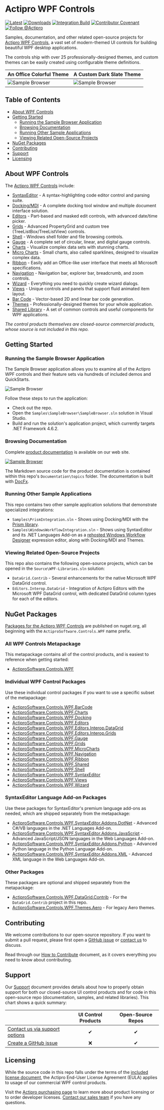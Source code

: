 # Actipro WPF Controls

[![Latest](https://img.shields.io/nuget/v/ActiproSoftware.Controls.WPF?label=Latest&logo=nuget)](https://www.nuget.org/packages/ActiproSoftware.Controls.WPF) 
[![Downloads](https://img.shields.io/nuget/dt/ActiproSoftware.Controls.WPF?label=Downloads)](https://www.nuget.org/packages/ActiproSoftware.Controls.WPF) 
[![Integration Build](https://github.com/Actipro/WPF-Controls/workflows/Integration%20Build/badge.svg)](https://github.com/Actipro/WPF-Controls/actions/workflows/integration-build.yml)
[![Contributor Covenant](https://img.shields.io/badge/Contributor%20Covenant-v2.0-ff69b4.svg)](https://github.com/Actipro/.github/blob/main/Code-of-Conduct.md)
[![Follow @Actipro](https://img.shields.io/twitter/follow/Actipro?style=social)](https://twitter.com/intent/follow?screen_name=Actipro)

Samples, documentation, and other related open-source projects for [Actipro WPF Controls](https://www.actiprosoftware.com/products/controls/wpf), a vast set of modern-themed UI controls for building beautiful WPF desktop applications.

The controls ship with over 25 professionally-designed themes, and custom themes can be easily created using configurable theme definitions.

| An Office Colorful Theme | A Custom Dark Slate Theme |
| ------------- | ------------- |
| ![Sample Browser](.github/image-content/theme-light.png) | ![Sample Browser](.github/image-content/theme-dark.png) |

## Table of Contents

- [About WPF Controls](#about-wpf-controls)
- [Getting Started](#getting-started)
  - [Running the Sample Browser Application](#running-the-sample-browser-application)
  - [Browsing Documentation](#browsing-documentation)
  - [Running Other Sample Applications](#running-other-sample-applications)
  - [Viewing Related Open-Source Projects](#viewing-related-open-source-projects)
- [NuGet Packages](#nuget-packages)
- [Contributing](#contributing)
- [Support](#support)
- [Licensing](#licensing)

## About WPF Controls

The [Actipro WPF Controls](https://www.actiprosoftware.com/products/controls/wpf) include:

- [SyntaxEditor](https://www.actiprosoftware.com/products/controls/wpf/syntaxeditor) - A syntax-highlighting code editor control and parsing suite.
- [Docking/MDI](https://www.actiprosoftware.com/products/controls/wpf/docking) - A complete docking tool window and multiple document interface solution.
- [Editors](https://www.actiprosoftware.com/products/controls/wpf/editors) - Part-based and masked edit controls, with advanced date/time picker.
- [Grids](https://www.actiprosoftware.com/products/controls/wpf/grids) - Advanced PropertyGrid and custom tree (TreeListBox/TreeListView) controls.
- [Shell](https://www.actiprosoftware.com/products/controls/wpf/shell) - Windows shell folder and file browsing controls.
- [Gauge](https://www.actiprosoftware.com/products/controls/wpf/gauge) - A complete set of circular, linear, and digital gauge controls.
- [Charts](https://www.actiprosoftware.com/products/controls/wpf/charts) - Visualize complex data sets with stunning charts.
- [Micro Charts](https://www.actiprosoftware.com/products/controls/wpf/microcharts) - Small charts, also called sparklines, designed to visualize complex data.
- [Ribbon](https://www.actiprosoftware.com/products/controls/wpf/ribbon) - Easily add an Office-like user interface that meets all Microsoft specifications.
- [Navigation](https://www.actiprosoftware.com/products/controls/wpf/navigation) - Navigation bar, explorer bar, breadcrumb, and zoom controls.
- [Wizard](https://www.actiprosoftware.com/products/controls/wpf/wizard) - Everything you need to quickly create wizard dialogs.
- [Views](https://www.actiprosoftware.com/products/controls/wpf/views) - Unique controls and panels that support fluid animated item layout.
- [Bar Code](https://www.actiprosoftware.com/products/controls/wpf/barcode) - Vector-based 2D and linear bar code generation.
- [Themes](https://www.actiprosoftware.com/products/controls/wpf/themes) - Professionally-designed themes for your whole application.
- [Shared Library](https://www.actiprosoftware.com/products/controls/wpf/shared) - A set of common controls and useful components for WPF applications.

*The control products themselves are closed-source commercial products, whose source is not included in this repo.*

## Getting Started

### Running the Sample Browser Application

The Sample Browser application allows you to examine all of the Actipro WPF controls and their feature sets via hundreds of included demos and QuickStarts.

![Sample Browser](.github/image-content/sample-browser.png)

Follow these steps to run the application:

- Check out the repo.
- Open the `Samples\SampleBrowser\SampleBrowser.sln` solution in Visual Studio.
- Build and run the solution's application project, which currently targets .NET Framework 4.6.2.

### Browsing Documentation

Complete [product documentation](https://www.actiprosoftware.com/docs/controls/wpf/index) is available on our web site.

[![Sample Browser](.github/image-content/documentation.png)](https://www.actiprosoftware.com/docs/controls/wpf/index)

The Markdown source code for the product documentation is contained within this repo's `Documentation\topics` folder.  The documentation is built with [DocFx](https://github.com/dotnet/docfx). 

### Running Other Sample Applications

This repo contains two other sample application solutions that demonstrate specialized integrations:

- `Samples\PrismIntegration.sln` - Shows using Docking/MDI with the [Prism library](https://github.com/PrismLibrary/Prism).
- `Samples\WindowsWorkflowIntegration.sln` - Shows using SyntaxEditor and its .NET Languages Add-on as a [rehosted Windows Workflow Designer](https://docs.microsoft.com/en-us/dotnet/framework/windows-workflow-foundation/rehosting-the-workflow-designer) expression editor, along with Docking/MDI and Themes.

### Viewing Related Open-Source Projects

This repo also contains the following open-source projects, which can be opened in the `Source\WPF-Libraries.sln` solution:

- `DataGrid.Contrib` - Several enhancements for the native Microsoft WPF DataGrid control.
- `Editors.Interop.DataGrid` - Integration of Actipro Editors with the Microsoft WPF DataGrid control, with dedicated DataGrid column types for each of the editors.

## NuGet Packages

[Packages for the Actipro WPF Controls](https://www.nuget.org/packages?q=ActiproSoftware.Controls.WPF) are published on nuget.org, all beginning with the `ActiproSoftware.Controls.WPF` name prefix.

### All WPF Controls Metapackage

This metapackage contains all of the control products, and is easiest to reference when getting started:

- [ActiproSoftware.Controls.WPF](https://www.nuget.org/packages/ActiproSoftware.Controls.WPF)

### Individual WPF Control Packages

Use these individual control packages if you want to use a specific subset of the metapackage:

- [ActiproSoftware.Controls.WPF.BarCode](https://www.nuget.org/packages/ActiproSoftware.Controls.WPF.BarCode)
- [ActiproSoftware.Controls.WPF.Charts](https://www.nuget.org/packages/ActiproSoftware.Controls.WPF.Charts)
- [ActiproSoftware.Controls.WPF.Docking](https://www.nuget.org/packages/ActiproSoftware.Controls.WPF.Docking)
- [ActiproSoftware.Controls.WPF.Editors](https://www.nuget.org/packages/ActiproSoftware.Controls.WPF.Editors)
- [ActiproSoftware.Controls.WPF.Editors.Interop.DataGrid](https://www.nuget.org/packages/ActiproSoftware.Controls.WPF.Editors.Interop.DataGrid)
- [ActiproSoftware.Controls.WPF.Editors.Interop.Grids](https://www.nuget.org/packages/ActiproSoftware.Controls.WPF.Editors.Interop.Grids)
- [ActiproSoftware.Controls.WPF.Gauge](https://www.nuget.org/packages/ActiproSoftware.Controls.WPF.Gauge)
- [ActiproSoftware.Controls.WPF.Grids](https://www.nuget.org/packages/ActiproSoftware.Controls.WPF.Grids)
- [ActiproSoftware.Controls.WPF.MicroCharts](https://www.nuget.org/packages/ActiproSoftware.Controls.WPF.MicroCharts)
- [ActiproSoftware.Controls.WPF.Navigation](https://www.nuget.org/packages/ActiproSoftware.Controls.WPF.Navigation)
- [ActiproSoftware.Controls.WPF.Ribbon](https://www.nuget.org/packages/ActiproSoftware.Controls.WPF.Ribbon)
- [ActiproSoftware.Controls.WPF.Shared](https://www.nuget.org/packages/ActiproSoftware.Controls.WPF.Shared)
- [ActiproSoftware.Controls.WPF.Shell](https://www.nuget.org/packages/ActiproSoftware.Controls.WPF.Shell)
- [ActiproSoftware.Controls.WPF.SyntaxEditor](https://www.nuget.org/packages/ActiproSoftware.Controls.WPF.SyntaxEditor)
- [ActiproSoftware.Controls.WPF.Views](https://www.nuget.org/packages/ActiproSoftware.Controls.WPF.Views)
- [ActiproSoftware.Controls.WPF.Wizard](https://www.nuget.org/packages/ActiproSoftware.Controls.WPF.Wizard)

### SyntaxEditor Language Add-on Packages

Use these packages for SyntaxEditor's premium language add-ons as needed, which are shipped separately from the metapackage:

- [ActiproSoftware.Controls.WPF.SyntaxEditor.Addons.DotNet](https://www.nuget.org/packages/ActiproSoftware.Controls.WPF.SyntaxEditor.Addons.DotNet) - Advanced C#/VB languages in the .NET Languages Add-on.
- [ActiproSoftware.Controls.WPF.SyntaxEditor.Addons.JavaScript](https://www.nuget.org/packages/ActiproSoftware.Controls.WPF.SyntaxEditor.Addons.JavaScript) - Advanced JavaScript/JSON languages in the Web Languages Add-on.
- [ActiproSoftware.Controls.WPF.SyntaxEditor.Addons.Python](https://www.nuget.org/packages/ActiproSoftware.Controls.WPF.SyntaxEditor.Addons.Python) - Advanced Python language in the Python Language Add-on.
- [ActiproSoftware.Controls.WPF.SyntaxEditor.Addons.XML](https://www.nuget.org/packages/ActiproSoftware.Controls.WPF.SyntaxEditor.Addons.XML) - Advanced XML language in the Web Languages Add-on.

### Other Packages

These packages are optional and shipped separately from the metapackage:

- [ActiproSoftware.Controls.WPF.DataGrid.Contrib](https://www.nuget.org/packages/ActiproSoftware.Controls.WPF.DataGrid.Contrib) - For the `DataGrid.Contrib` project in this repo.
- [ActiproSoftware.Controls.WPF.Themes.Aero](https://www.nuget.org/packages/ActiproSoftware.Controls.WPF.Themes.Aero) - For legacy Aero themes.

## Contributing

We welcome contributions to our open-source repository.  If you want to submit a pull request, please first open a [GitHub issue](https://github.com/Actipro/WPF-Controls/issues) or [contact us](https://www.actiprosoftware.com/company/contact) to discuss.

Read through our [How to Contribute](https://github.com/Actipro/.github/blob/main/Contributing.md) document, as it covers everything you need to know about contributing.

## Support

Our [Support](https://github.com/Actipro/.github/blob/main/Support.md) document provides details about how to properly obtain support for both our closed-source UI control products and for code in this open-source repo (documentation, samples, and related libraries).  This chart shows a quick summary:

| | UI Control Products | Open-Source Repos |
| --- | :-: | :-: |
| [Contact us via support options](https://www.actiprosoftware.com/company/contact) | ✔ | ✔ |
| [Create a GitHub issue](https://github.com/Actipro/WPF-Controls/issues) | ❌ | ✔ |

## Licensing

While the source code in this repo falls under the terms of the [included license document](https://github.com/Actipro/WPF-Controls/blob/develop/License.md), the Actipro End-User License Agreement (EULA) applies to usage of our commercial WPF control products.  

Visit the [Actipro purchasing page](https://www.actiprosoftware.com/purchase) to learn more about product licensing or to order developer licenses.  [Contact our sales team](https://www.actiprosoftware.com/company/contact) if you have any questions.
